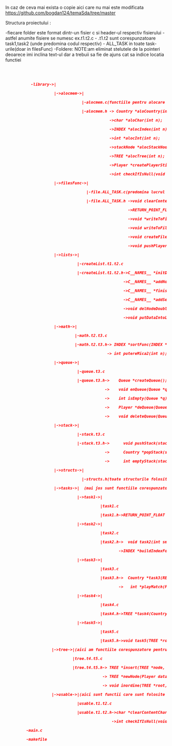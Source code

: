 In caz de ceva mai exista o copie aici care nu mai este modificata
https://github.com/bogdan124/temaSda/tree/master

Structura proiectului :

  -fiecare folder este format dintr-un fisier c si header-ul respectiv fisierului
        -astfel anumite fisiere se numesc ex.t1.t2.c
              - .t1.t2 sunt corespunzatoare task1,task2 (unde predomina codul respectiv)
              - ALL_TASK in toate task-urile(doar in filesFunc)
  -Foldere:
  NOTE:am eliminat stelutele de la pointeri deoarece imi inclina text-ul
  dar a trebuii sa fie de ajuns cat sa indice locatia functiei
  <pre>
  <h5 style="color:red;font-size:12px;">
           -library->|<br/>
                     |->alocmem->|<br/>
                                 |-alocmem.c(functiile pentru alocare de memorie pentru  char,int,INDEX,Country..etc)<br/>
                                 |-alocmem.h -> Country *aloCountry(int n);<br/>
                                             ->char *aloChar(int n);<br/>
                                             ->INDEX *alocIndex(int n);<br/>
                                             ->int *alocInt(int n);<br/>
                                             ->stackNode *alocStackNode(int n);<br/>
                                             ->TREE *alocTree(int n);<br/>
                                             ->Player *createPlayerStivInit(int numberOfplayers);<br/>
                                             ->int checkIfIsNull(void *any_pointer);<br/>
                     |->filesFunc->|<br/>
                                   |-file.ALL_TASK.c(predomina lucrul cu fisiere folosit in toate task-urile)<br/>            
                                   |-file.ALL_TASK.h ->void clearContentOfAFile(char *filename);<br/>                            
                                                     ->RETURN_POINT_FLOAT readFromFile(char *filenameOne,char *filenameTwo,char *filenameThree); <br/>                                    
                                                     ->void *writeToFile(char *filenameToWrite, char *whatToWrite);<br/>                                  
                                                     ->void writeToFileIntValues(char *filenameToWrite, int whatToWrite);  <br/>                              
                                                     ->void createFileToWrite(char *filenameToWrite, char *whatToWrite); <br/>                           
                                                     ->void pushPlayerStiv(Player *stivPlayer, char *first_name, char *last_name,int score_player, int numberOfplayers);<br/>
                     |->lists->|<br/>
                               |-createList.t1.t2.c<br/>
                               |-createList.t1.t2.h->C__NAMES__ *initDoubleList();<br/>
                                                   ->C__NAMES__ *addNodeDoubleListEnd(C__NAMES__ **listEndNode);<br/>
                                                   ->C__NAMES__ *finishList(C__NAMES__ **endList, C__NAMES__ **startList);<br/>
                                                   ->C__NAMES__ *addSentinel(C__NAMES__ **startList, C__NAMES__ **finishList);<br/>
                                                   ->void delNodeDoubleListEnd(C__NAMES__ *listNodeToDelete);<br/>
                                                   ->void putDataIntoList(C__NAMES__ **listEndNode, char *nameTara, int nrPlayers);<br/>
                     |->math->|<br/>
                              |-math.t2.t3.c<br/>
                              |-math.t2.t3.h-> INDEX *sortFunc(INDEX *sir, int n);<br/>
                                            -> int putereMica2(int n); <br/>                              
                     |->queue->|<br/>
                               |-queue.t3.c<br/>
                               |-queue.t3.h->    Queue *createQueue();<br/>
                                           ->    void enQueue(Queue *q, Player *v);<br/>
                                           ->    int isEmpty(Queue *q);<br/>
                                           ->    Player *deQueue(Queue *q);<br/>
                                           ->    void deleteQueue(Queue *q);<br/>
                     |->stack->|<br/>
                               |-stack.t3.c<br/>
                               |-stack.t3.h->      void pushStack(stackNode **stack, Country *valueToAdd);<br/>
                                           ->      Country *popStack(stackNode **stack);<br/>
                                           ->      int emptyStack(stackNode *stack);<br/>
                     |->structs->|<br/>
                                 |-structs.h(toate structurile folosite)<br/>  
                     |->tasks->|  (mai jos sunt functiile corespunzatoare fiecarui task in parte)<br/>     
                               |->task1->|<br/>
                                         |task1.c<br/>
                                         |task1.h->RETURN_POINT_FLOAT task1(char **files);<br/>
                               |->task2->|<br/>
                                         |task2.c<br/>
                                         |task2.h->  void task2(int smallPow2, RETURN_POINT_FLOAT getTask1, char **files);<br/>
                                                 ->INDEX *buildIndexForSearch(RETURN_POINT_FLOAT getTask1);<br/>
                               |->task3->|<br/>
                                         |task3.c<br/>
                                         |task3.h->  Country *task3(RETURN_POINT_FLOAT getTask1, char **files);<br/>
                                                 ->   int *playMatch(Player *player1, Player *player2, FILE *fp);<br/>
                               |->task4->|<br/>
                                         |task4.c<br/>
                                         |task4.h->TREE *task4(Country *savePlayersForTask4, char **files);<br/>
                               |->task5->|<br/>
                                         |task5.c<br/>
                                         |task5.h->void task5(TREE *root, char **files, Player player1, Player player2,int *number, int *isOK1, int *isOK2);<br/>                                       
                    |->tree->|(aici am functiile corespunzatore pentru BST)<br/>
                             |tree.t4.t5.c<br/>
                             |tree.t4.t5.h-> TREE *insert(TREE *node, Player key);<br/>
                                          -> TREE *newNode(Player data);<br/>
                                          -> void inordine(TREE *root, char **files);<br/>
                    |->usable->|(aici sunt functii care sunt folosite in toate task-urile)<br/>
                               |usable.t1.t2.c<br/>
                               |usable.t1.t2.h->char *clearContentChar(char *nume);<br/>
                                              ->int checkIfIsNull(void *any_pointer);<br/>
         -main.c<br/>
         -makefile <br/>                    
           
</h1><br/>
</pre>

